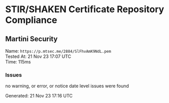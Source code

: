 # STIR/SHAKEN Certificate Repository Compliance

## Martini Security

Name: `https://p.mtsec.me/2884/SlFhvAmK9NdL.pem`\
Tested At: 21 Nov 23 17:07 UTC\
Time: 115ms

### Issues

no warning, or error, or notice date level issues were found

Generated: 21 Nov 23 17:16 UTC